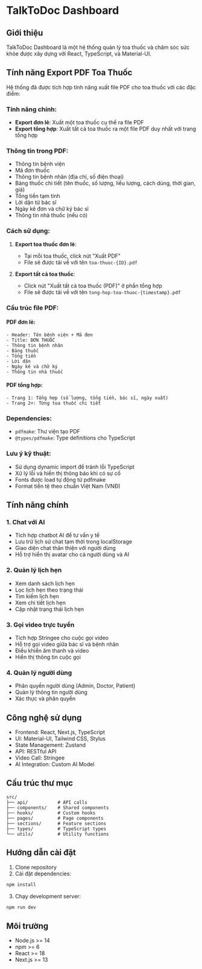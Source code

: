 # TalkToDoc Dashboard

## Giới thiệu

TalkToDoc Dashboard là một hệ thống quản lý toa thuốc và chăm sóc sức khỏe được xây dựng với React, TypeScript, và Material-UI.

## Tính năng Export PDF Toa Thuốc

Hệ thống đã được tích hợp tính năng xuất file PDF cho toa thuốc với các đặc điểm:

### Tính năng chính:

- **Export đơn lẻ**: Xuất một toa thuốc cụ thể ra file PDF
- **Export tổng hợp**: Xuất tất cả toa thuốc ra một file PDF duy nhất với trang tổng hợp

### Thông tin trong PDF:

- Thông tin bệnh viện
- Mã đơn thuốc
- Thông tin bệnh nhân (địa chỉ, số điện thoại)
- Bảng thuốc chi tiết (tên thuốc, số lượng, liều lượng, cách dùng, thời gian, giá)
- Tổng tiền tạm tính
- Lời dặn từ bác sĩ
- Ngày kê đơn và chữ ký bác sĩ
- Thông tin nhà thuốc (nếu có)

### Cách sử dụng:

1. **Export toa thuốc đơn lẻ**:

   - Tại mỗi toa thuốc, click nút "Xuất PDF"
   - File sẽ được tải về với tên `toa-thuoc-{ID}.pdf`

2. **Export tất cả toa thuốc**:
   - Click nút "Xuất tất cả toa thuốc (PDF)" ở phần tổng hợp
   - File sẽ được tải về với tên `tong-hop-toa-thuoc-{timestamp}.pdf`

### Cấu trúc file PDF:

#### PDF đơn lẻ:

```
- Header: Tên bệnh viện + Mã đơn
- Title: ĐƠN THUỐC
- Thông tin bệnh nhân
- Bảng thuốc
- Tổng tiền
- Lời dặn
- Ngày kê và chữ ký
- Thông tin nhà thuốc
```

#### PDF tổng hợp:

```
- Trang 1: Tổng hợp (số lượng, tổng tiền, bác sĩ, ngày xuất)
- Trang 2+: Từng toa thuốc chi tiết
```

### Dependencies:

- `pdfmake`: Thư viện tạo PDF
- `@types/pdfmake`: Type definitions cho TypeScript

### Lưu ý kỹ thuật:

- Sử dụng dynamic import để tránh lỗi TypeScript
- Xử lý lỗi và hiển thị thông báo khi có sự cố
- Fonts được load tự động từ pdfmake
- Format tiền tệ theo chuẩn Việt Nam (VNĐ)

## Tính năng chính

### 1. Chat với AI

- Tích hợp chatbot AI để tư vấn y tế
- Lưu trữ lịch sử chat tạm thời trong localStorage
- Giao diện chat thân thiện với người dùng
- Hỗ trợ hiển thị avatar cho cả người dùng và AI

### 2. Quản lý lịch hẹn

- Xem danh sách lịch hẹn
- Lọc lịch hẹn theo trạng thái
- Tìm kiếm lịch hẹn
- Xem chi tiết lịch hẹn
- Cập nhật trạng thái lịch hẹn

### 3. Gọi video trực tuyến

- Tích hợp Stringee cho cuộc gọi video
- Hỗ trợ gọi video giữa bác sĩ và bệnh nhân
- Điều khiển âm thanh và video
- Hiển thị thông tin cuộc gọi

### 4. Quản lý người dùng

- Phân quyền người dùng (Admin, Doctor, Patient)
- Quản lý thông tin người dùng
- Xác thực và phân quyền

## Công nghệ sử dụng

- Frontend: React, Next.js, TypeScript
- UI: Material-UI, Tailwind CSS, Stylus
- State Management: Zustand
- API: RESTful API
- Video Call: Stringee
- AI Integration: Custom AI Model

## Cấu trúc thư mục

```
src/
├── api/           # API calls
├── components/    # Shared components
├── hooks/         # Custom hooks
├── pages/         # Page components
├── sections/      # Feature sections
├── types/         # TypeScript types
└── utils/         # Utility functions
```

## Hướng dẫn cài đặt

1. Clone repository
2. Cài đặt dependencies:

```bash
npm install
```

3. Chạy development server:

```bash
npm run dev
```

## Môi trường

- Node.js >= 14
- npm >= 6
- React >= 18
- Next.js >= 13
